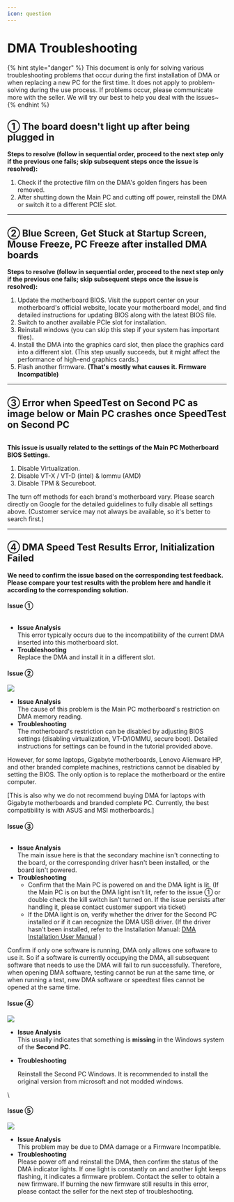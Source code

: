 ```yaml
---
icon: question
---
```


# DMA Troubleshooting

{% hint style="danger" %}
This document is only for solving various troubleshooting problems that occur during the first installation of DMA or when replacing a new PC for the first time. It does not apply to problem-solving during the use process. If problems occur, please communicate more with the seller. We will try our best to help you deal with the issues\~
{% endhint %}

## ① The board doesn't light up after being plugged in

**Steps to resolve (follow in sequential order, proceed to the next step only if the previous one fails; skip subsequent steps once the issue is resolved):**

1. Check if the protective film on the DMA's golden fingers has been removed.
2. After shutting down the Main PC and cutting off power, reinstall the DMA or switch it to a different PCIE slot.

***

## ② Blue Screen, Get Stuck at Startup Screen, Mouse Freeze, PC Freeze after installed DMA boards

**Steps to resolve (follow in sequential order, proceed to the next step only if the previous one fails; skip subsequent steps once the issue is resolved):**

1. Update the motherboard BIOS. Visit the support center on your motherboard's official website, locate your motherboard model, and find detailed instructions for updating BIOS along with the latest BIOS file.
2. Switch to another available PCIe slot for installation.
3. Reinstall windows (you can skip this step if your system has important files).
4. Install the DMA into the graphics card slot, then place the graphics card into a different slot. (This step usually succeeds, but it might affect the performance of high-end graphics cards.)
5. Flash another firmware. **(That's mostly what causes it. Firmware Incompatible)**

***

## ③ Error when SpeedTest on Second PC as image below or Main PC crashes once SpeedTest on Second PC

<figure><img src="https://afd6fz0f5ed.sg.larksuite.com/space/api/box/stream/download/asynccode/?code=MzhkNzRkYTYyMjlhYmFhZmIwNjA4ODk3NzFlMzlkNmNfM1lPUXhDQUhDb0xyTmtLQlJRRGN2bHcxSHdpUlpEdVdfVG9rZW46WFhSWmJudTR6b3BUQTB4ZEtxUGx6eExOZ3M2XzE3MDc4NTcyOTU6MTcwNzg2MDg5NV9WNA" alt=""><figcaption></figcaption></figure>

**This issue is usually related to the settings of the Main PC Motherboard BIOS Settings.**

1. Disable Virtualization.
2. Disable VT-X / VT-D (intel) & Iommu (AMD)
3. Disable TPM & Secureboot.

The turn off methods for each brand's motherboard vary. Please search directly on Google for the detailed guidelines to fully disable all settings above. (Customer service may not always be available, so it's better to search first.)

***

## ④ DMA Speed Test Results Error, Initialization Failed

**We need to confirm the issue based on the corresponding test feedback. Please compare your test results with the problem here and handle it according to the corresponding solution.**

#### Issue ①

<figure><img src="https://afd6fz0f5ed.sg.larksuite.com/space/api/box/stream/download/asynccode/?code=ZmJhMTJjNzNjNjAwYjQxZDViYTUzMWU0ZWFhMDg5YzBfY1ZPVHZBYUY3Z296TFhvWG9kRVJ0Y3hnQTEyZUFNTnlfVG9rZW46QkVSUmI0c0dZb0VadEZ4SjBPcWxGMWZEZ3ZnXzE3MDc4NTczMzk6MTcwNzg2MDkzOV9WNA" alt=""><figcaption></figcaption></figure>

* **Issue Analysis**\
  This error typically occurs due to the incompatibility of the current DMA inserted into this motherboard slot.
* **Troubleshooting**\
  Replace the DMA and install it in a different slot.



#### Issue ②

![](https://afd6fz0f5ed.sg.larksuite.com/space/api/box/stream/download/asynccode/?code=NDk4NmE5OWNlMzkxZGM4MjgwNTgwMWVlYjkwYTk2NzlfbWFDT0pjTThJdXA0YTA3OHFBaEdicTRVRHFHUDJVU0dfVG9rZW46Vk13aGIwVXZjb1JZRU54WEs4MGw2N0ZuZ2tmXzE3MDc4NTczMzk6MTcwNzg2MDkzOV9WNA)

* **Issue Analysis**\
  The cause of this problem is the Main PC motherboard's restriction on DMA memory reading.
* **Troubleshooting**\
  The motherboard's restriction can be disabled by adjusting BIOS settings (disabling virtualization, VT-D/IOMMU, secure boot). Detailed instructions for settings can be found in the tutorial provided above.

However, for some laptops, Gigabyte motherboards, Lenovo Alienware HP, and other branded complete machines, restrictions cannot be disabled by setting the BIOS. The only option is to replace the motherboard or the entire computer. &#x20;

\[This is also why we do not recommend buying DMA for laptops with Gigabyte motherboards and branded complete PC. Currently, the best compatibility is with ASUS and MSI motherboards.]



#### Issue ③

<figure><img src="https://afd6fz0f5ed.sg.larksuite.com/space/api/box/stream/download/asynccode/?code=ODVjMDAwNjQxNmI1MzJjYTE0ZDZhMzIwNmJlNzc0YWFfQ3dnblZybEdZbjRQakVPOGlKQlFESXQzWXZhd0tTR0RfVG9rZW46WkZVVWJpSWt1b3Bvc2V4MDJsWWxQWnF1ZzdmXzE3MDc4NTc0NDQ6MTcwNzg2MTA0NF9WNA" alt=""><figcaption></figcaption></figure>

* **Issue Analysis**\
  The main issue here is that the secondary machine isn't connecting to the board, or the corresponding driver hasn't been installed, or the board isn't powered.
* **Troubleshooting**
  * Confirm that the Main PC is powered on and the DMA light is lit. (If the Main PC is on but the DMA light isn't lit, refer to the issue ① or double check the kill switch isn't turned on. If the issue persists after handling it, please contact customer support via ticket)
  * If the DMA light is on, verify whether the driver for the Second PC installed or if it can recognize the DMA USB driver. (If the driver hasn't been installed, refer to the Installation Manual: [DMA Installation User Manual](https://afd6fz0f5ed.sg.larksuite.com/docx/BvUZdTf3VoBnd0xaO2slaNKGgwZ) )



Confirm if only one software is running, DMA only allows one software to use it. So if a software is currently occupying the DMA, all subsequent software that needs to use the DMA will fail to run successfully. Therefore, when opening DMA software, testing cannot be run at the same time, or when running a test, new DMA software or speedtest files cannot be opened at the same time.



#### Issue ④

![](https://afd6fz0f5ed.sg.larksuite.com/space/api/box/stream/download/asynccode/?code=OTdhOTcyMjQyODgxN2E0MDIzMmEzNWZmNTg1YjY1MGFfOWRqTVJnVVVORFhyQmR3VlBxdkh3ZTlDbGpVR1ljNHhfVG9rZW46VkF0U2I3YW04b0JrUHZ4a1JVeGx2ZmdmZ3ZyXzE3MDc4NTc0NTQ6MTcwNzg2MTA1NF9WNA)

* **Issue Analysis**\
  This usually indicates that something is **missing** in the Windows system of the **Second PC**.
*   **Troubleshooting**

    Reinstall the Second PC Windows. It is recommended to install the original version from microsoft and not modded windows.

\


#### Issue ⑤

![](https://afd6fz0f5ed.sg.larksuite.com/space/api/box/stream/download/asynccode/?code=MTgyMjUyOTEwYTBmZDEzOWUxMjIyOWY1YWYzNzZmODBfeHQ1MnFJYUVLTTB3S2o2TVRXZVNPbjVGUTZjNUNqS2lfVG9rZW46SnllQmJLSkV1b3JWc0h4S2RseWxobzd0Z2VkXzE3MDc4NTc0NTQ6MTcwNzg2MTA1NF9WNA)

* **Issue Analysis**\
  This problem may be due to DMA damage or a Firmware Incompatible.
* **Troubleshooting**\
  Please power off and reinstall the DMA, then confirm the status of the DMA indicator lights. If one light is constantly on and another light keeps flashing, it indicates a firmware problem. Contact the seller to obtain a new firmware. If burning the new firmware still results in this error, please contact the seller for the next step of troubleshooting.
